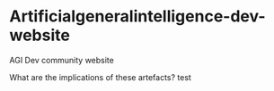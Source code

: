 # Artificialgeneralintelligence-dev-website
AGI Dev community website

What are the implications of these artefacts?
test